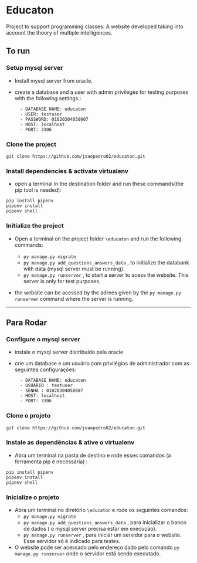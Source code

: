# __Educaton__
Project to support programming classes. A website developed taking into account the theory of multiple intelligences.

## __To run__

### Setup mysql server
- Install mysql server from oracle.
- create a database and a user with admin privileges for testing purposes with the following settings :

        - DATABASE NAME: educaton
        - USER: testuser
        - PASSWORD: 01020304050607
        - HOST: localhost
        - PORT: 3306

### Clone the project

```
git clone https://github.com/joaopedro02/educaton.git

```
### Install dependencies & activate virtualenv
    
- open a terminal in the destination folder and run these commands(the pip tool is needed):

```
pip install pipenv
pipenv install
pipenv shell
```
### Initialize the project
- Open a terminal on the project folder  `\educaton` and run the following commands:
    - `py manage.py migrate`
    - `py manage.py add_questions_answers_data` , to initialize the databank with data (mysql server must be running).   
    - `py manage.py runserver` , to start a server to acess the website. This server is only for test purposes.

- the website can be acessed by the adrees given by the `py manage.py runserver` command where the server is running.

___
## __Para Rodar__

### Configure o mysql server
- instale o mysql server distribuído pela oracle
- crie um database e um usuário com privilégios de administrador com as seguintes configurações: 

        - DATABASE NAME: educaton
        - USUARIO : testuser
        - SENHA : 01020304050607
        - HOST: localhost
        - PORT: 3306

### Clone o projeto

```
git clone https://github.com/joaopedro02/educaton.git

```
### Instale as dependências & ative o virtualenv
- Abra um terminal na pasta de destino e rode esses comandos (a ferramenta pip é necessária) :
```
pip install pipenv
pipenv install
pipenv shell
```
### Inicialize o projeto
- Abra um terminal no diretório `\educaton` e rode os seguintes comandos:
    - `py manage.py migrate`
    - `py manage.py add_questions_answers_data` , para inicializar o banco de dados ( o mysql server precisa estar em execução).   
    - `py manage.py runserver` , para iniciar um servidor para o website. Esse servidor só é indicado para testes.
- O website pode ser acessado pelo endereço dado pelo comando `py manage.py runserver` onde o servidor está sendo executado.
